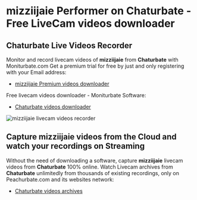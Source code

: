 # mizziijaie Performer on Chaturbate - Free LiveCam videos downloader

## Chaturbate Live Videos Recorder

Monitor and record livecam videos of **mizziijaie** from **Chaturbate** with Moniturbate.com
Get a premium trial for free by just and only registering with your Email address:
* [mizziijaie Premium videos downloader](https://moniturbate.com/request-demo-licence-key.html)

Free livecam videos downloader - Moniturbate Software:
* [Chaturbate videos downloader](https://moniturbate.com/moniturbate-download-software.html)

![mizziijaie livecam videos recorder](https://peachurnet.com/templates/moniturbate-software.png)


## Capture mizziijaie videos from the Cloud and watch your recordings on Streaming

Without the need of downloading a software, capture **mizziijaie** livecam videos from **Chaturbate** 100% online.
Watch Livecam archives from **Chaturbate** unlimitedly from thousands of existing recordings, only on Peachurbate.com and its websites network:
* [Chaturbate videos archives](https://peachurnet.com/)